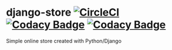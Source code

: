 # django-store [![CircleCI](https://circleci.com/gh/martinstastny/django-simple-eccomerce/tree/master.svg?style=svg)](https://circleci.com/gh/martinstastny/django-simple-eccomerce/tree/master) [![Codacy Badge](https://api.codacy.com/project/badge/Coverage/042bb2f744884d00961e6dcbecd915f6)](https://www.codacy.com/app/martinstastny/django-simple-eccomerce?utm_source=github.com&amp;utm_medium=referral&amp;utm_content=martinstastny/django-simple-eccomerce&amp;utm_campaign=Badge_Coverage) [![Codacy Badge](https://api.codacy.com/project/badge/Grade/042bb2f744884d00961e6dcbecd915f6)](https://www.codacy.com/app/martinstastny/django-simple-eccomerce?utm_source=github.com&amp;utm_medium=referral&amp;utm_content=martinstastny/django-simple-eccomerce&amp;utm_campaign=Badge_Grade)

Simple online store created with Python/Django 


